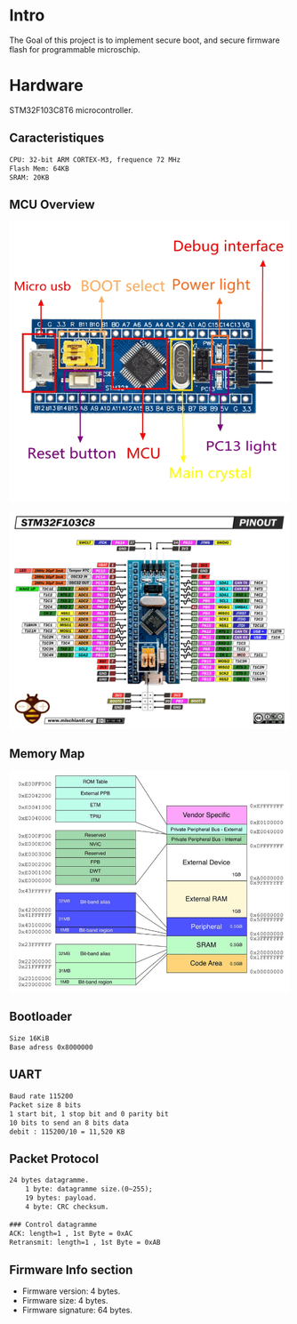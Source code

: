 # Intro

The Goal of this project is to implement secure boot, and secure firmware flash for programmable microschip.

# Hardware

STM32F103C8T6 microcontroller.

## Caracteristiques

    CPU: 32-bit ARM CORTEX-M3, frequence 72 MHz
    Flash Mem: 64KB
    SRAM: 20KB

## MCU Overview

![image](./chip_components.png)

![image](./pins_datasheet.png)

## Memory Map

![image](./arm_cortex_m_fixed_memory_map.png)

## Bootloader
    Size 16KiB
    Base adress 0x8000000

## UART
    Baud rate 115200
    Packet size 8 bits
    1 start bit, 1 stop bit and 0 parity bit
    10 bits to send an 8 bits data
    debit : 115200/10 = 11,520 KB

## Packet Protocol
    24 bytes datagramme.
        1 byte: datagramme size.(0~255);
        19 bytes: payload.
        4 byte: CRC checksum.

    ### Control datagramme
    ACK: length=1 , 1st Byte = 0xAC
    Retransmit: length=1 , 1st Byte = 0xAB


## Firmware Info section
- Firmware version: 4 bytes.
- Firmware size: 4 bytes.
- Firmware signature: 64 bytes. 
